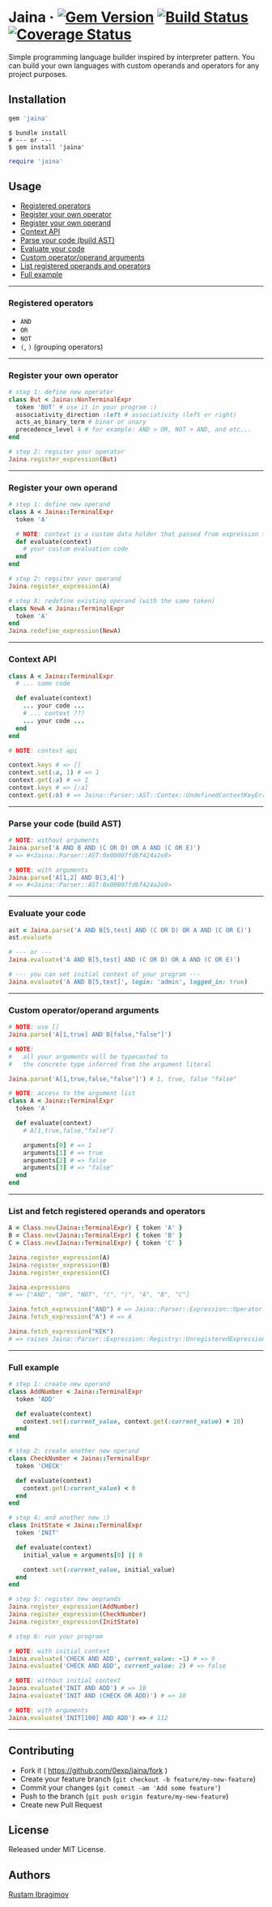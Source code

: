 # Jaina  &middot; [![Gem Version](https://badge.fury.io/rb/jaina.svg)](https://badge.fury.io/rb/jaina) [![Build Status](https://travis-ci.org/0exp/jaina.svg?branch=master)](https://travis-ci.org/0exp/jaina) [![Coverage Status](https://coveralls.io/repos/github/0exp/jaina/badge.svg?branch=master)](https://coveralls.io/github/0exp/jaina?branch=master)

Simple programming language builder inspired by interpreter pattern.
You can build your own languages with custom operands and operators for any project purposes.

## Installation

```ruby
gem 'jaina'
```

```shell
$ bundle install
# --- or ---
$ gem install 'jaina'
```

```ruby
require 'jaina'
```

## Usage

- [Registered operators](#registered-operators)
- [Register your own operator](#register-your-own-operator)
- [Register your own operand](#register-your-own-operand)
- [Context API](#context-api)
- [Parse your code (build AST)](#parse-your-code-build-ast)
- [Evaluate your code](#evaluate-your-code)
- [Custom operator/operand arguments](#custom-operatoroperand-arguments)
- [List registered operands and operators](#list-and-fetch-registered-operands-and-operators)
- [Full example](#full-example)

---

### Registered operators

- `AND`
- `OR`
- `NOT`
- `(`, `)` (grouping operators)

---

### Register your own operator

```ruby
# step 1: define new operator
class But < Jaina::NonTerminalExpr
  token 'BUT' # use it in your program :)
  associativity_direction :left # associativity (left or right)
  acts_as_binary_term # binar or unary
  precedence_level 4 # for example: AND > OR, NOT > AND, and etc...
end

# step 2: regsiter your operator
Jaina.register_expression(But)
```

---

### Register your own operand

```ruby
# step 1: define new operand
class A < Jaina::TerminalExpr
  token 'A'

  # NOTE: context is a custom data holder that passed from expression to expression
  def evaluate(context)
    # your custom evaluation code
  end
end

# step 2: regsiter your operand
Jaina.register_expression(A)

# step X: redefine existing operand (with the same token)
class NewA < Jaina::TerminalExpr
  token 'A'
end
Jaina.redefine_expression(NewA)
```

---

### Context API

```ruby
class A < Jaina::TerminalExpr
  # ... some code

  def evaluate(context)
    ... your code ...
    # ... context ???
    ... your code ...
  end
end

# NOTE: context api

context.keys # => []
context.set(:a, 1) # => 1
context.get(:a) # => 1
context.keys # => [:a]
context.get(:b) # => Jaina::Parser::AST::Contex::UndefinedContextKeyError
```

---

### Parse your code (build AST)

```ruby
# NOTE: without arguments
Jaina.parse('A AND B AND (C OR D) OR A AND (C OR E)')
# => #<Jaina::Parser::AST:0x00007fd6f424a2e8>

# NOTE: with arguments
Jaina.parse('A[1,2] AND B[3,4]')
# => #<Jaina::Parser::AST:0x00007fd6f424a2e9>
```

---

### Evaluate your code

```ruby
ast = Jaina.parse('A AND B[5,test] AND (C OR D) OR A AND (C OR E)')
ast.evaluate

# --- or ---
Jaina.evaluate('A AND B[5,test] AND (C OR D) OR A AND (C OR E)')

# --- you can set initial context of your program ---
Jaina.evaluate('A AND B[5,test]', login: 'admin', logged_in: true)
```

---

### Custom operator/operand arguments

```ruby
# NOTE: use []
Jaina.parse('A[1,true] AND B[false,"false"]')

# NOTE:
#   all your arguments will be typecasted to
#   the concrete type inferred from the argument literal

Jaina.parse('A[1,true,false,"false"]') # 1, true, false "false"

# NOTE: access to the argument list
class A < Jaina::TerminalExpr
  token 'A'

  def evaluate(context)
    # A[1,true,false,"false"]

    arguments[0] # => 1
    arguments[1] # => true
    arguments[2] # => false
    arguments[3] # => "false"
  end
end
```

---

### List and fetch registered operands and operators

```ruby
A = Class.new(Jaina::TerminalExpr) { token 'A' }
B = Class.new(Jaina::TerminalExpr) { token 'B' }
C = Class.new(Jaina::TerminalExpr) { token 'C' }

Jaina.register_expression(A)
Jaina.register_expression(B)
Jaina.register_expression(C)

Jaina.expressions
# => ["AND", "OR", "NOT", "(", ")", "A", "B", "C"]

Jaina.fetch_expression("AND") # => Jaina::Parser::Expression::Operator::And
Jaina.fetch_expression("A") # => A

Jaina.fetch_expression("KEK")
# => raises Jaina::Parser::Expression::Registry::UnregisteredExpressionError
```

---

### Full example

```ruby
# step 1: create new operand
class AddNumber < Jaina::TerminalExpr
  token 'ADD'

  def evaluate(context)
    context.set(:current_value, context.get(:current_value) + 10)
  end
end

# step 2: create another new operand
class CheckNumber < Jaina::TerminalExpr
  token 'CHECK'

  def evaluate(context)
    context.get(:current_value) < 0
  end
end

# step 4: and another new :)
class InitState < Jaina::TerminalExpr
  token 'INIT'

  def evaluate(context)
    initial_value = arguments[0] || 0

    context.set(:current_value, initial_value)
  end
end

# step 5: register new oeprands
Jaina.register_expression(AddNumber)
Jaina.register_expression(CheckNumber)
Jaina.register_expression(InitState)

# step 6: run your program

# NOTE: with initial context
Jaina.evaluate('CHECK AND ADD', current_value: -1) # => 9
Jaina.evaluate('CHECK AND ADD', current_value: 2) # => false

# NOTE: without initial context
Jaina.evaluate('INIT AND ADD') # => 10
Jaina.evaluate('INIT AND (CHECK OR ADD)') # => 10

# NOTE: with arguments
Jaina.evaluate('INIT[100] AND ADD') => # 112
```

---

## Contributing

- Fork it ( https://github.com/0exp/jaina/fork )
- Create your feature branch (`git checkout -b feature/my-new-feature`)
- Commit your changes (`git commit -am 'Add some feature'`)
- Push to the branch (`git push origin feature/my-new-feature`)
- Create new Pull Request

## License

Released under MIT License.

## Authors

[Rustam Ibragimov](https://github.com/0exp)

